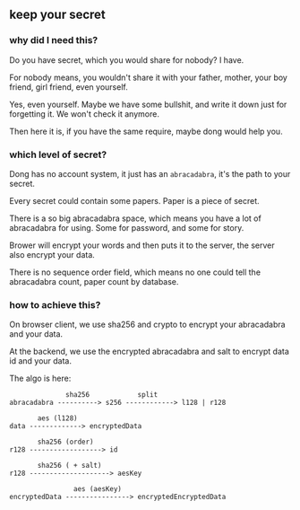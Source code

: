 ## keep your secret

### why did I need this?

Do you have secret, which you would share for nobody? I have.

For nobody means, you wouldn't share it with your father, mother, your boy friend, girl friend, even yourself.

Yes, even yourself. Maybe we have some bullshit, and write it down just for forgetting it. We won't check it anymore.

Then here it is, if you have the same require, maybe dong would help you.

### which level of secret?

Dong has no account system, it just has an `abracadabra`, it's the path to your secret.

Every secret could contain some papers. Paper is a piece of secret.

There is a so big abracadabra space, which means you have a lot of abracadabra for using. Some for password, and some for story.

Brower will encrypt your words and then puts it to the server, the server also encrypt your data.

There is no sequence order field, which means no one could tell the abracadabra count, paper count by database.

### how to achieve this?

On browser client, we use sha256 and crypto to encrypt your abracadabra and your data.

At the backend, we use the encrypted abracadabra and salt to encrypt data id and your data.

The algo is here:

```
              sha256            split
abracadabra ----------> s256 ------------> l128 | r128

       aes (l128)
data -------------> encryptedData

       sha256 (order)
r128 ------------------> id

       sha256 ( + salt)
r128 --------------------> aesKey

                aes (aesKey)
encryptedData ----------------> encryptedEncryptedData
```
